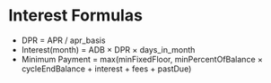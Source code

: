 # Interest Formulas
- DPR = APR / apr_basis
- Interest(month) = ADB × DPR × days_in_month
- Minimum Payment = max(minFixedFloor, minPercentOfBalance × cycleEndBalance + interest + fees + pastDue)